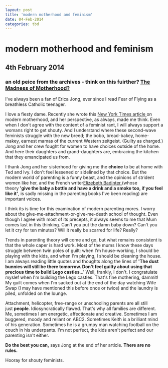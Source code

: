 ```yaml
---
layout: post
title: 'modern motherhood and feminism'
date: 04-Feb-2014
categories: tbd
---
```


# modern motherhood and feminism

## 4th February 2014

<h3 itemprop="name">an old peice from the archives - think on this fuirther? <a href="http://mogantosh.blogspot.com.au/2010/11/madness-of-motherhood.html">The Madness of Motherhood?</a></h3>

<div></div>

<div id="post-body-6908910066596474198" itemprop="description articleBody">I've always been a fan of Erica Jong,   ever since I read Fear of Flying as a breathless Catholic teenager.

I love a fiesty dame. Recently she wrote this <a href="http://online.wsj.com/article/SB10001424052748704462704575590603553674296.html">New York Times article </a>on modern motherhood,   and her perspective,   as always, made me think. Even when I don't agree with the content of a feminist rant, I will always support a womans right to get shouty. And I understand where these second-wave feminists struggle with the new breed; the bobo, bread-bakey, home-makey, earnest mamas of the current Western zeitgeist. (Guilty as charged.) Jong and her crew fought for women to have choices outside of the home. And here their daughters and grand-daughters are, embracing the kitchen that they emancipated us from.

I thank Jong and her sisterhood for giving me the **choice** to be at home with Ted and Ivy. I don't feel lessened or sidelined by that choice. But the modern world of parenting is a funny beast, and the opinions of strident women like her, and the French writer<a href="http://women.timesonline.co.uk/tol/life_and_style/women/article7070165.ece">Elizebeth Badinter </a>(whose theory **'give the baby a bottle and have a drink and a smoke too, if you feel like it'**, is sadly missing in the parenting books I've been reading) are important voices.

I think its is time for this examination of modern parenting mores. I worry about the give-me-attachment-or-give-me-death school of thought. Even though I agree with most of its precepts, it always seems to me that Mum comes last in this thinking. Can't you put the damn baby down? Can't you let it cry for ten minutes? Will it really be scarred for life? Really?

Trends in parenting theory will come and go, but what remains consistent is that the whole caper is hard work. Most of the mums I know these days struggle between twin poles of guilt: when I'm house-working, I should be playing with the kids, and when I'm playing, I should be cleaning the house. I am always reading little quotes and thoughts along the lines of **'The dust bunnies will still be there tomorrow. Don't feel guilty about using that precious time to build Lego castles**...' Well, frankly, I don't. I congratulate myslef when I'm building the Lego castles. That's fine mothering, dammit! My guilt comes when I'm sacked out at the end of the day watching Wife Swap (I may have mentioned this before once or twice) and the laundry is piled, unfolded on the lounge.

Attachment, helicopter, free-range or unschooling parents are all still just **people**. Idiosyncratically flawed. That's why all families are different. Me, sometimes I am energetic, affectionate and creative. Sometimes I am buggered, moody and reliant on ABC2. Sometimes Keith is a brilliant mind of his generation. Sometimes he is a grumpy man watching football on the couch in his underpants. I'm not perfect, the kids aren't perfect and our parenting isn't either.

**Do the best you can,** says Jong at the end of her article. **There are no rules.**

Hooray for shouty feminists.</div>
